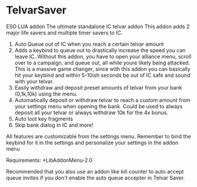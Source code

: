 # TelvarSaver
ESO LUA addon 
The ultimate standalone IC telvar addon
This addon adds 2 major life savers and multiple timer savers to IC.

1) Auto Queue out of IC when you reach a certain telvar amount
2) Adds a keybind to queue out to drastically increase the speed you can leave IC. Without this addon, you have to open your alliance menu, scroll over to a campaign, and queue out, all while youre likely being attacked. This is a massive game changer, since with this addon you can basically hit your keybind and within 5-10ish seconds be out of IC safe and sound with your telvar.
3) Easily withdraw and deposit preset amounts of telvar from your bank (0,1k,10k) using the menu.
4) Automatically deposit or withdraw telvar to reach a custom amount from your settings menu when opening the bank. Could be used to always deposit all your telvar or always withdraw 10k for the 4x bonus.
5) Auto loot key fragments
6) Skip bank dialog in IC and more!


All features are customizable from the settings menu.
Remember to bind the keybind for it in the settings and personalize your settings in the addon menu

Requirements:
*LibAddonMenu-2.0

Recommended that you also use an addon like kill counter to auto accept queue invites if you don't enable the auto queue accepter in Telvar Saver.
